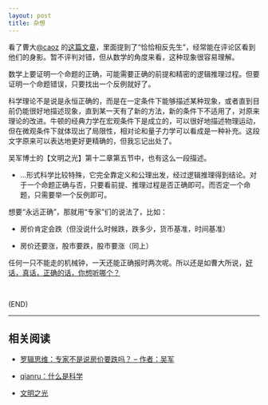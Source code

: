 ```yaml
---
layout: post
title: 杂想
---
```



看了曹大[@caoz](http://weibo.com/u/1495169251?profile_ftype=1&is_all=1#_rnd1485230668661) 的[这篇文章](https://mp.weixin.qq.com/s?__biz=MzI0MjA1Mjg2Ng==&mid=2649867137&idx=1&sn=957c56f79c2eb573fb558e8274e81416&chksm=f10759ecc670d0fa8d586e1502e979be916ddd057842b1175e5b4722da9da5d98e575eb44f7f&mpshare=1&scene=1&srcid=0124V6oPouARDAFF0TJeinev&pass_ticket=0kCtOj%2B%2Bq1m6r1cKU3pvNu1Cw2m%2F35wSiFDhzvB50LQL1JHRROzYIQct%2FoB66Tuq#rd)，里面提到了“恰恰相反先生”，经常能在评论区看到他们的身影。暂不评判对错，但从数学的角度来看，这种现象很容易理解。

数学上要证明一个命题的正确，可能需要正确的前提和精密的逻辑推理过程。但要证明一个命题错误，只要找出一个反例就好了。

科学理论不是说是永恒正确的，而是在一定条件下能够描述某种现象，或者直到目前仍能很好地描述现象，直到某一天有了新的方法，新的条件下不适用了，对原来理论的改进。牛顿的经典力学在宏观条件下是成立的，可以很好地描述物理运动，但在微观条件下就体现出了局限性，相对论和量子力学可以看成是一种补充。这段文字原来可以表达地更好更精确的，但我忘记出处了。

吴军博士的【文明之光】第十二章第五节中，也有这么一段描述。

*	...形式科学比较特殊，它完全靠定义和公理出发，经过逻辑推理得到结论。对于一个命题正确与否，只要看前提、推理过程是否正确即可。而否定一个命题，只需要举一个反例即可。

想要“永远正确”，那就用“专家”们的说法了，比如：

*	房价肯定会跌（但没说什么时候跌，跌多少，货币基准，时间基准）

*	房价还要涨，股市要跌，股市要涨（同上）

任何一只不能走的机械钟，一天还能正确报时两次呢。所以还是如曹大所说，[好话，真话，正确的话，你想听哪个？](http://mp.weixin.qq.com/s?__biz=MzI0MjA1Mjg2Ng==&mid=2649867127&idx=1&sn=c62e7c1015f9e73a74ff7fa63cc748e7&chksm=f107591ac670d00c6182e112371cd5a0e2f4d1afd4e5514e406f3ba877d8f0eef13069fe7fcc&scene=21#wechat_redirect)

<br/>

(END)

---

##	相关阅读

*	[罗辑思维：专家不是说房价要跌吗？ – 作者：吴军](http://ljsw.okyhm.com/archives/2318.html)

<!--为防止链接失效，原文作为注释隐藏了。仅用于备份。-->

<!--科学必须能够证伪
科学的结论未必是正确的

1 不谈条件，就敢谈房价
中国现在北上广三个城市的房地产总价，已经超过美国全国的70%，这个泡沫是显而易见的。但是你要问这个房价是否会大跌，我还真不敢讲，实际上讲了也没有用。

因为我们得搞清楚什么叫做大跌，对一些人来讲跌了20%就算大跌，而对另外一些人来讲，跌了50%也不在乎。

另外我们还要搞清楚在什么时间点暴跌，且不说发生在100年后我们不关心，就是10年后的事情我们也不太会关心。也正是因为如此，预言家们喜欢做10年左右的预测，而不是明年的预测，因为即便错了，你也不会被追究。
最后，大跌是以什么货币单位来衡量？比如维持房价不跌一个很简单的办法就是增发人民币，但是这样一来以美元计算房价可能还是大跌了。
从这里你可以看出如果我们谈论房价的涨和跌，要有很多限制条件，加上这些条件，才是一个科学的态度，得到的结论才是一个科学的结论。当然，科学的结论还不等于正确的结论。
 
2 专家不是说房价要跌吗？

从大约十年前开始，就有几位非常著名的经济学家讲中国的房市泡沫太大，房价要跌。

我的一位朋友听了他们的话，守着中关村的便利，却一直没敢买房，挣了一点钱都放到股市上和国库券上了。现在快到了退休的年龄，那点钱早在股市上折腾得差不多了，养老还没有着落呢。

我问过她很多次，“为什么不买房？”

她说，“专家不是说房价要跌吗？”

我说，“这个结论并不科学，你为什么会相信？”

她问我，“为什么这不是科学的结论？”

我说，“这个结论只能证实，无法证伪。科学必须要能够证伪。”
 
3 人总是要死的，房价总是要跌的

讲到这里，我们就涉及到证实和证伪的话题了。

证实比较好理解。某位专家说，“北京房价一定要大跌”，假定我们对大跌有个标准，是跌20%，如果某一天北京房价真的跌了20%，那么这位专家的结论就被证实了，因此讲这个话证实很容易。

但是，这个讲法却无法被证伪，因为今年房价没有跌不等于明年不会跌，等到了第二年房价还在涨，他又会说，价格可能会和价值偏离很长时间，但是最终会回归价值，以后总之会大跌。

这种命题的不科学性在于，即便房价过了一百年都没有大跌，你无法证明他说错了，因为只要第101年跌了他就再次正确了，这样一来这位专家就立足于不败之地了。这便是我们说的“无法证伪”，从这里面你已经看到了证伪对科学结论的重要性了。

世界上有很多貌似正确，却不能证伪的结论。比如人总是要死的，这个结论就无法证伪，因为人今天不死不等于明天还活着，即便一个人活了10000岁，这个结论依然没有被证伪。
 
4 科学结论≠正确结论

讲到这里，我又要回到今天想和你讨论的一个根本性的话题了，什么是科学，以及什么是科学的结论。关于科学的定义，很多书上都有，我就不抄书了。我只想讲讲几个常常被人们忽略的要点。

首先，科学看重的是方法和过程，而不是结论。

为什么过程和方法比结论重要呢？因为得到一个正确的结论很容易，很多事情蒙一下还有一半蒙对的可能性呢。

我常讲，任何一只不能走的机械钟，一天还能正确报时两次呢！很多人炒股，总是赔钱，偶尔挣一两次钱，就把自己当股神了，其实，不走的钟的表现可能比这些“股神”更好。因此，光有结论是不行的，需要一套方法能够不断地发展科学，才是正道。

其次，科学的结论也未必等于正确的结论。接下来我们聊聊有关科学家们对于这点的两个共识。

第一个共识是科学的结论能够成立是有条件的。回到房价这个问题上，我在信的一开始举的那个例子时说，如果给出一个关于房价的科学的结论，需要先列出来很多限制条件，这样才可以证实和证伪。

“有条件”是我们判定一个结论是否是科学的依据。在科学上，并不存在什么放之四海而皆准的真理，虽然我们经常在报纸上看到这个提法。这种说法本身就是不科学的。

科学家们对科学结论的另一个共识就是，它不等于正确的结论，反之亦然，正确的结论未必是科学的。比如亚里士多德讲，重的物体下降的速度比轻的快，这个结论显然不正确，但的的确确是科学的，因为很容易用实验证实和证伪。

既然科学的结论未必正确，既然它即便正确也是有条件的，我们就不必对它盲信了，也不必对所谓的专家盲目崇拜了。但是科学的方法和精神，却是我们每一个人都应该具备的，即使你不搞科学技术，它对我们的生活也有莫大的帮助。
 
5 信专家，还是信自己？

回到房价这件事情上，如果我们没有科学的精神，不自己开动脑筋思考，而是盲信所谓专家的结论，倒霉的是自己。

2006年，当一些经济学家们开始唱衰中国楼市时，北京中关村里面最核心地区的房价不过是1.6万元／平方米，今天已经超过了10万元，足足涨了5倍多。

假如10年后的今天，房价真的开始暴跌了，专家们可以非常自豪地向媒体宣布，自己多么具有远见，以至于10年前就预见到了今天的情况。但是，听从他们的老百姓是否真的受益呢？

未必。因为即便北京的楼市像当年东京那样跌掉70%，中关村的楼价比10年前还是翻了近一番，北京四环以内的情况都大抵如此。

我问过一些人他们为什么会迷信专家，他们给出了两个理由。

首先，这些人不愿意动脑子，而愿意接受一个结论，尤其是有专家光环的人说出的结论。

其次，他们认为专家曾经正确过，让他们感到信服。比如一些在10年前预测中国楼市崩盘的专家曾经成功地预测过东南亚金融危机。

但是，科学是要强调实验结果的可重复性，可验证性的。如果一个理论仅仅在预测东南亚金融危机时成功过一次，它还远不具备可重复性，它或许只是巧合而已。以后条件变了，地点变了，预测的结果不一样，也不奇怪。
 
6 由此得到
 
1. 科学需要能够证伪，仅仅能够证实是不够的。

2. 科学的结论未必正确，正确的结论未必科学。
-->
*	[qianru：什么是科学](http://pandaqr.github.io/2016/08/20/%E4%BB%80%E4%B9%88%E6%98%AF%E7%A7%91%E5%AD%A6.html)

*	[文明之光](https://book.douban.com/subject/25902222/)

<!--为防止链接失效，原文作为注释隐藏了。仅用于备份。

...科学不仅要能被证实，而且还必须具有可证伪性，是否可以用empiricism证伪是科学与非科学的分界线。注意，这里说的可证伪性是指逻辑上留有可证伪的可能性，并不等于说一个科学的命题是假的...非科学的结论未必是错误的，只是它的结论不是通过科学的方法得到的...放之四海而皆准的命题...-->

<!--...为什么证伪如此重要？因为必须在逻辑上留有证伪的可能性，科学才能发展，否则就成了僵死的教条。在中世纪，教会对于《圣经》的内容就不留有证伪的空间，因此它就成为一种僵化的教条...-->

<!--...著名学术理论家和哲学家卡尔波普尔（Sir Karl Raimund Popper，1902—1994）喜欢用黑天鹅效应的例子说明证伪的重要性。在18世纪欧洲人在到达澳大利亚以前，并不知道世界上有黑天鹅，因此有“所有的天鹅都是白色的”一说。但是这个说法留下了证伪的可能性，因为只要找到一只黑色天鹅就能证伪，虽然这个观测在很长时间里并没有发生。波普尔认为，即使你看到的天鹅都是白色的，但是如果你是坚持科学的人，就不应该信誓旦旦地得出“所有的天鹅皆为白色”的结论。所有的科学结论都应该在理论上有被证伪的方法，才有可能导致人类科技的进步...-->

<!--为防止链接失效，原文作为注释隐藏了。仅用于备份。

小年夜的碎碎念

原创 2017-01-21 曹政 caoz的梦呓
想不出什么标题了，几个最近的事情的想法，其实都是旧文提到的东西，但是觉得有必要翻来说说。

关于冯大辉最新的文章“收割的群体”。

我的订阅者有些人认为我比冯大辉写东西写的好，其实很惭愧，我觉得很可能是我表现的比他更虚伪一点。 

我承认我跟冯大辉并非每个问题都意见一致，甚至在某些事情上有完全不同的观点。但另一方面，我认为我可以跟他直白的交流，而无需揣度，猜测，或者从字里行间去窥探对方的企图，这是我社交原则里非常重要的一条。

那么，今天涉及两个旧话题

1、好话，真话，正确的话，你想听哪个？

集五福这个事情，对于参与者来说。

正确的话：
每个人都有选择自己社交方式的权力，每个群体都有自己的社交偏好，没有必要用一个所谓的逼格标准去评判所有人。低端社交也是社交，过年图个喜庆，喜欢凑个热闹无可厚非。

好话：
我愿意跟朋友打个招呼换个五福你管得着么。

好了，该听真话了：

如果看到有人不断在朋友圈里换五福，我很可能会拉黑这个人。如果看到有个群里不断有换五福的信息，我很可能会退出这个群。谈谈有价值的社交 ，这篇文章有提及，如果你习惯于用这种方式进行社交，请问，在别人，特别是高价值人群眼里，你的价值标签是怎样的？

为什么要在意别人的评价？为什么要把社交弄得很功利？嗯，这样说很正确，那么，真话到此为止。

我去年说过一个观点，我说集五福这个事情，其实从运营角度，不算失败，当然，为这事还被某些大V骂，但今年，从阿里继续集五福这个事情而言，可以看出，至少他们也认为这事不算失败。

从运营角度，和从受众角度，是两个不同的视角，我希望大家理解这一点。比如自媒体，从运营角度，只要不会被封号，写出十万加就是成功。从受众角度，你天天被各种十万加垃圾信息淹没，别人说你特么的被套路了啊，你出来说，老子愿意，你管得着么。 那句话怎么说来着，不识好歹了吧。

2、怀才不遇？醒醒吧。

其实我们这种写个人公众号的，会存在一个严重的问题，就是言多必失。你说的多，分享的多，总有不周全或者看走眼的时候，如果又恰恰碰上某些“恰恰相反先生”，每个观点都给你抓俩反例，你别说，社会不是严谨的物理学，数学，所谓成功学没有什么标准是找不到反例的。

所以，很多人就会觉得，谁谁谁其实你看，不过如此么，这么简单的错误都会犯。

那么话说回来，你真以为这样你就赢了。回到上面的旧文，很多人自以为找到别人的问题就比别人强，这是非常大的认识误区。真正厉害的人，要能看到别人的优点和长处。

你说冯大辉有没有不足和缺点，有没有判断和认知上的缺陷，那肯定有。你说我有没有，我自己出来让人打脸都好多次了。 那么，一个读者如何评估呢，如果你觉得你的真实收获大于把你带入歧途的损失，那么这个就是值得继续学习的，如果反过来，就不是。那我个人觉得，我跟冯大辉还是学了不少东西的，而一些双方认知不一致的地方，我也不敢说我就是对的，还需要时间检验。

顺便说一下，如果我是投资人，我判断创业者靠谱不靠谱的标准是这样的，你们竞争对手是谁，他们优势在哪里？

竞争对手的分析很透彻，优势说的很清楚的，这个创业者靠谱，确实把行业，对手分析透了，确实知道人家怎么成功的，这时候你再讲你的优势，你看到的竞争对手的弱点，才有说服力。

竞争对手不知道是谁。（自以为没有竞争对手，常见菜鸟创业者问题），或者竞争对手在他眼里都是毛病，没有优点，（他们就是有钱，他们就是动手早，等等典型言论），说真的，这种创业者很可能要交相当多的学费才能真正认识市场和需求，甚至永远都看不到自己的问题和不足。

前段时间也有朋友说，他看网上的一些俞军的分享内容，觉得也不过如此，有些观点也不能认同，所以很奇怪我为什么推崇俞军。 那其实很多旧文我也提到了，俞军对我产品观，互联网认知的影响是非常大的，对我后续职场选择和一些重要的人生规划影响也很大，我不能说这条路一定是唯一正确的，但我认为通过跟他学习我的收获实在太大了，那么是不是他永远正确，或者从不出错，这个世界上，除了“伟大领袖”，“老大哥”之外，谁还能永远正确？！

此外，额外再说一句，刚才我说到，在网上，我比冯大辉更“虚伪”一点，其实，真话是，在现实中，我觉得有时候发表观点，极端一点，或者说不保留的那种判断，可能令人生厌，但其实往往是真的让对方更清楚明白你的观点。

比如说，这个项目，你觉得机会不大。

直白的说“别做了，没戏。”，会不会说错，总有可能还是会说错的对吧。
那么，委婉的说”解决掉那些问题，还是有机会的。“  反正你觉得对方肯定解决不掉，但怎样，人家听上去，觉得好像还是很有机会的。

力求言语正确无失的人，就经常会给你这种委婉的言论，然而接收者往往会忽略掉那些委婉的前提。


还是那句话，脱离剂量谈毒性都是耍流氓，持续精品，偶有垃圾；和持续垃圾，偶有精品；这是完全不同的概念。 在大量的垃圾里寻找价值，当然本身也不是说不对，但你的精力，你的时间毕竟是有限的。

如果用正确的话说，每个大V的内容都有精品，都有值得学习的地方。
那么问题来了，到底比例各是多少？ 

祝 大家小年快乐，新年快乐。

-->

<!--为防止链接失效，原文作为注释隐藏了。仅用于备份。

好话，真话，正确的话，你想听哪个？

原创 2017-01-15 曹政 caoz的梦呓
解释一下什么是正确的话，什么是好话，什么只真话。

一个毫无经验和基础的朋友准备筹划创业，来问你市场前景和机会。

讲正确是这样的：

市场空间是巨大的，只要解决好用户痛点，做好产品和服务，就一定有机会。

讲好话是这样的：

你这么聪明，又勤奋，市场空间这么巨大，你肯定行的。

讲真话是这样的：

市场空间确实巨大，但竞争多激烈，你告诉我你有什么优势，你什么优势都没有这些机会和你有毛关系，老老实实回去上班吧。

一个漂亮女生在一个不够安全的城市工作，经常加班，半夜回家。

讲正确是这样的：

我可以骚，你不能扰，女性凭什么不能半夜单身在街上走，社会应该保障和尊重女性的安全和自由出行的权力！

讲好话是这样的：

你霸气外露，流氓肯定不敢惹你的。

讲真话是这样的。

小姑娘别半夜一个人在外，不安全。

我相信读者已经能理解这里的区别。

很多大V喜欢讲正确，先立一个正确的结论，然后辅以几个可以佐证的案例，就万事大吉，至于世界上很多不正确的案例，或者不正确的事实真相，他们视而不见，也懒得深究。 

这个世界需要正确的道理，很多正确的道理本身没有问题，但也需要理解和面对更多的真实。真实的很多问题和困境，不是因为你正确就可以规避，就可以摆脱的。 

讲好话是朋友间的一种常见行为，而且就算你讲错了，别人也不会埋怨你，因为你是满满的鼓励和支持，人家怎么可以去说你讲错了。

但讲真话往往不落好。

不过可以作为一个筛选器，如果对方听不得真话，那这样的人陌路也罢。

前两天的文章

从校园霸凌到职场骚扰 果然这篇各项数据都很差。但我还想延伸说一下，关于职场骚扰和女性职场的状态。

讲正确：

低俗，侮辱人格的玩笑和活动，是企业的恶习，我们要坚决的对低俗说不，对职场骚扰说不，对性暗示和荤段子说不，要大力抵制，反抗，曝光这些坏企业，坏领导，坏同事。

讲好话：

你坚持自己的原则，坚决抵制不良风气，不要怕丢工作，一定会找到更好工作的。

讲真话：

很抱歉，真话可能不那么乐观，一个耐受度相对高一些的妹纸，在职场会更容易前进，这就是真相。

你说是不是因为大部分老板或者领导都是坏人，都很喜欢骚扰职场年轻人，真不是，即便是好老板，好上司，通常也愿意招一个耐受度高一点的小姑娘，原因很简单，省麻烦。

职场除了面对上司，老板，还要面对客户，用户，合作伙伴等等，很多场合，耐受度太低，是应付不来的，最简单的，一个游戏客服，接到愤怒的玩家电话，可能各种脏话都扑过来了。一个社区管理员，可能要经常审核一些少儿不宜的内容信息。

一个产品优化人员，在做用户行为数据调研的时候，比如分析用户搜索记录和访问日志，然后对不理解的内容做深入跟踪的时候，可能经常会误入一些不健康的网站。 比如百度招的产品人员，可能应届初入职场还是啥都不懂的小姑娘，天天看搜索行为日志，分析热词，研究用户兴趣，用不了三五年就成老司机，你说这怎么算。

所以我前几天说，适当提升耐受度，听上去不正确，但我讲的是真话。 另外，重复一下，适当提升针对的是特别敏感，特别容易自我感觉受到伤害的人群，我一直强调一个词，边界，不是说无原则的降低节操，无原则的迎合低俗，而是在一定边界内。

那么所谓耐受度的边界在哪里呢？

第一，低俗内容和攻击性言论其实与你完全无关，只是你的工作必须接触

比如内容审核，用户行为分析，这种，只要你想吃这碗饭，可能就必须要面对一些低俗和不友善的内容。如果心理承受力不足，那最好自己换岗位换行业了。

第二，低俗甚至攻击性言论并非来自于对你工作绩效有直接关联的人，并且不会构成实际的行为威胁。建议不要放在心上，尽量无视即可。

什么意思呢？比如客服（游戏客服，淘宝客服，电信客服，等等）面对用户的挑衅言论和骚扰，这是很典型场景，他说什么都影响不了你的生活，也威胁不到你。遇到这样的，建议别往心里去。

第三，低俗言论和行为目标并非针对你，只是你在场会感到尴尬。或者尽量离场，或者装傻，或者无视即可，建议不用过于放在心上。

比如商务合作上，餐桌上客户说了个荤段子，只要不是针对你说的，如果你不喜欢，别搭理就是了，如果在场觉得尴尬，可以尿遁。

第三，低俗言论曾经针对过你，但经过你的明确表态后，不再重复。

比如某同事对你搞了一个低俗玩笑，你明确告诉他这个事情不好笑，你不喜欢，他道歉后不再重犯，这样的同事我认为还是可以共事的。

女权主义者可能会觉得，我这样讲其实是纵容一些低俗无聊的行为，那回到今天的主题，你想听真话还是听正确的话。

举个栗子，我们今天假设一个小姑娘和老板，在与客户的饭局上，如果客户对她各种调戏，甚至要强迫她做一些她不愿意做的事情，这个老板站出来说，“大哥，她还小，新来的，不懂事，您别生气，我替她喝，您大人大量，别跟一个小丫头一般见识。”。  讲真，这已经是好老板了。但如果现在客户啥都没干，就是喝了点酒讲了一个荤段子，她突然高声斥责，然后拂袖而去，就职场现实而言，你觉得有几个老板敢用这样的小姑娘做商务。

不能纵容的行为包括

第一，强迫你参与你不愿意参与的低俗的活动或节目，以及你不愿意参与的事件，比如试图灌醉你。

第二，与你生活工作有密切关系的人，针对你的低俗言论或攻击性言论，在你明确表达态度后，依然不加悔改，甚至变本加利。

第三，不仅存在低俗或攻击性言论，同时存在有行为威胁。

第四，将参与低俗活动，低俗交流作为企业价值观的一部分，并成为你工作绩效成绩的一部分。这种可以认为是半强迫。

一个人喜欢低俗，真未必是坏人，听郭德纲，看日本爱情动作片，不能认为是坏人的特征吧；但如果强迫别人必须接受自己的爱好，不管这个爱好是低俗还是高雅，有一个算一个，都是流氓。 讲真话，职场上这种流氓老板还真是挺多的，大部分情况下，员工只要面子上配合一下，也都过得去，但有些老板真会认为自己员工都是铁粉，可以随意拿捏，有些坏风气也就越来越过份了。

创业，职场，很多大V给你讲正确，你看了很鼓舞，然而很多情况下，正确的往往是废话，未必能帮到你。 很多身边的朋友给你讲好话，你很感动，因为朋友一直在鼓励你。但我希望你知道，珍惜那个给你讲真话的朋友，也许你觉得他情商很低，经常在你兴冲冲的时候打击你，或者各种负能量侵扰你，但我希望你知道，正视自己，正视问题，是真话的意义和价值。


题图，是蒋彦永医生，年轻人可能都不记得这个名字，他非常了不起，了不起的地方就是，当年，在我们媒体和官员都在讲正确，讲好话的时候，只有他坚持讲真话，因为他的真话，我们最终用正确的方式的化解了一场危机。

是讲真话的人，推动着国家和社会的进步。

但必须说句公道话，并不只有中国面临这个问题，前段时间，有硅谷的朋友偷偷的说，在讲正确的硅谷，如果有人投了川普的选票，是不敢公开讲的，因为很有可能丢掉工作。

投川普正确不正确，这个事情不讨论，但如果投了川普不敢讲出来，我们知道这个问题的性质，就是只许讲正确，不许讲真话。

实际上这样的问题在灯塔国也真不少，知乎之前有个话题非常有意思，说美国的中国留学博士求职问题，有个人现身说事，说自己当年和一个学术水平差不多的黑人博士一起找一份教职工作，问导师申请成功的几率如何，导师关上门说了一句，你想听官话还是真话，（其实我们知道官话是什么，美国是一个多民族多种族国家，每个人都有通过自己努力实现梦想的权力巴拉巴拉），那当然听真话，好，真话就是，黑人兄弟很容易，而你很难。

这就是种族平权！各个高校里，黑人科学家很少，黑人博士本来就少，所以黑人博士申请教职，很多学校都愿意接受，作为种族平权的典范，而华人博士，抱歉，不要太多好伐，申请太多，竞争太激烈，当然就很难获得offer。事实果然，黑人兄弟很快就获得各个名校的offer，而他就等了很久，申了很多学校，才勉强得到一个机会。但这种差异化对待的事实，就往往被讲正确掩盖。只有在私密场合，才会有人给你讲真话。

-->